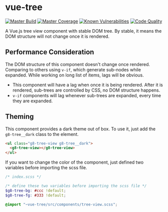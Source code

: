 # vue-tree

[![Master Build](https://travis-ci.com/eidng8/vue-tree.svg?branch=master)](https://travis-ci.com/eidng8/vue-tree)
[![Master Coverage](https://coveralls.io/repos/github/eidng8/vue-tree/badge.svg?branch=master)](https://coveralls.io/github/eidng8/vue-tree?branch=master)
[![Known Vulnerabilities](https://snyk.io/test/github/eidng8/vue-tree/badge.svg?targetFile=package.json)](https://snyk.io/test/github/eidng8/vue-tree?targetFile=package.json)
[![Code Quality](https://www.code-inspector.com/project/5944/score/svg)](https://frontend.code-inspector.com/project/5944/dashboard)

A Vue.js tree view component with stable DOM tree. By stable, it means the
DOM structure will not change once it is rendered.


## Performance Consideration

The DOM structure of this component doesn't change once rendered.
Comparing to others using `v-if`, which generate sub-nodes while expanded.
While working on long list of items, lags will be obvious.

* This component will have a lag when once it is being rendered. After it is
rendered, sub-trees are controlled by CSS, no DOM structure happens.
* `v-if` components will lag whenever sub-trees are expanded, every time they
are expanded.


## Theming

This component provides a dark theme out of box. To use it, just add the
`g8-tree__dark` class to the element.

```html
<ul class="g8-tree-view g8-tree__dark">
  <g8-tree-view></g8-tree-view>
</ul>
```

If you want to change the color of the component, just defined two variables
before importing the scss file.

```scss
/* index.scss */

/* define these two variables before importing the scss file */
$g8-tree-bg: #ccc !default;
$g8-tree-fg: #333 !default;

@import "~vue-tree/src/components/tree-view.scss";
```
